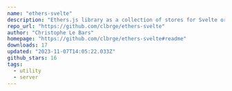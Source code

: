 ```yaml
---
name: "ethers-svelte"
description: "Ethers.js library as a collection of stores for Svelte or SvelteKit & related UX components."
repo_url: "https://github.com/clbrge/ethers-svelte"
author: "Christophe Le Bars"
homepage: "https://github.com/clbrge/ethers-svelte#readme"
downloads: 17
updated: "2023-11-07T14:05:22.033Z"
github_stars: 16
tags: 
  - utility
  - server
---
```

